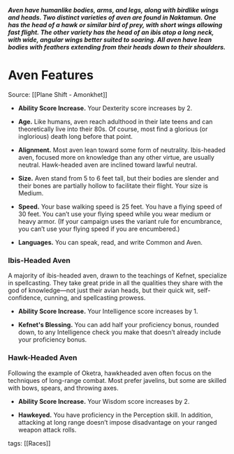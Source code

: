 **_Aven have humanlike bodies, arms, and legs, along with birdlike wings and heads. Two distinct varieties of aven are found in Naktamun. One has the head of a hawk or similar bird of prey, with short wings allowing fast flight. The other variety has the head of an ibis atop a long neck, with wide, angular wings better suited to soaring. All aven have lean bodies with feathers extending from their heads down to their shoulders._**

# Aven Features

Source: [[Plane Shift - Amonkhet]]

-   **Ability Score Increase.** Your Dexterity score increases by 2.

-   **Age.** Like humans, aven reach adulthood in their late teens and can theoretically live into their 80s. Of course, most find a glorious (or inglorious) death long before that point.

-   **Alignment.** Most aven lean toward some form of neutrality. Ibis-headed aven, focused more on knowledge than any other virtue, are usually neutral. Hawk-headed aven are inclined toward lawful neutral.

-   **Size.** Aven stand from 5 to 6 feet tall, but their bodies are slender and their bones are partially hollow to facilitate their flight. Your size is Medium.

-   **Speed.** Your base walking speed is 25 feet. You have a flying speed of 30 feet. You can’t use your flying speed while you wear medium or heavy armor. (If your campaign uses the variant rule for encumbrance, you can’t use your flying speed if you are encumbered.)

-   **Languages.** You can speak, read, and write Common and Aven.

### Ibis-Headed Aven

A majority of ibis-headed aven, drawn to the teachings of Kefnet, specialize in spellcasting. They take great pride in all the qualities they share with the god of knowledge—not just their avian heads, but their quick wit, self-confidence, cunning, and spellcasting prowess.

-   **Ability Score Increase.** Your Intelligence score increases by 1.

-   **Kefnet's Blessing.** You can add half your proficiency bonus, rounded down, to any Intelligence check you make that doesn’t already include your proficiency bonus.

### Hawk-Headed Aven

Following the example of Oketra, hawkheaded aven often focus on the techniques of long-range combat. Most prefer javelins, but some are skilled with bows, spears, and throwing axes.

-   **Ability Score Increase.** Your Wisdom score increases by 2.

-   **Hawkeyed.** You have proficiency in the Perception skill. In addition, attacking at long range doesn’t impose disadvantage on your ranged weapon attack rolls.

tags: [[Races]]